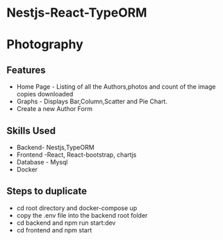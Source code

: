 # Nestjs-React-TypeORM

# Photography
## Features
- Home Page - Listing of all the Authors,photos and count of the image copies downloaded
- Graphs - Displays Bar,Column,Scatter and Pie Chart.
- Create a new Author Form

## Skills Used
- Backend- Nestjs,TypeORM
- Frontend -React, React-bootstrap, chartjs
- Database - Mysql
- Docker

## Steps to duplicate
- cd root directory and docker-compose up
- copy the .env file into the backend root folder
- cd backend and  npm run start:dev
- cd frontend and  npm start

